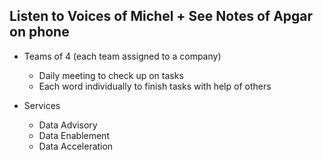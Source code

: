 ## Listen to Voices of Michel + See Notes of Apgar on phone


- Teams of 4 (each team assigned to a company)
	- Daily meeting to check up on tasks
	- Each word individually to finish tasks with help of others


- Services
	- Data Advisory
	- Data Enablement
	- Data Acceleration